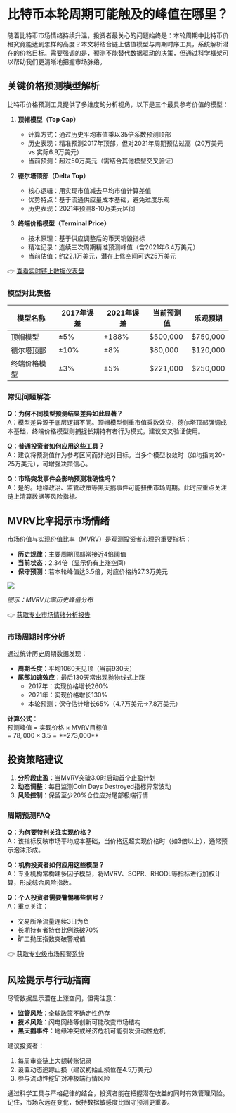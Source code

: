 # 比特币本轮周期可能触及的峰值在哪里？

随着比特币市场情绪持续升温，投资者最关心的问题始终是：本轮周期中比特币价格究竟能达到怎样的高度？本文将结合链上估值模型与周期时序工具，系统解析潜在的价格目标。需要强调的是，预测不能替代数据驱动的决策，但通过科学框架可以帮助我们更清晰地把握市场脉络。

## 关键价格预测模型解析

比特币价格预测工具提供了多维度的分析视角，以下是三个最具参考价值的模型：

1. **顶帽模型（Top Cap）**
   - 计算方式：通过历史平均市值乘以35倍系数预测顶部
   - 历史表现：精准预测2017年顶部，但对2021年周期预估过高（20万美元 vs 实际6.9万美元）
   - 当前预测：超过50万美元（需结合其他模型交叉验证）

2. **德尔塔顶部（Delta Top）**
   - 核心逻辑：用实现市值减去平均市值计算差值
   - 优势特点：基于流通供应量成本基础，避免过度乐观
   - 历史表现：2021年预测8-10万美元区间

3. **终端价格模型（Terminal Price）**
   - 技术原理：基于供应调整后的币天销毁指标
   - 精准记录：连续三次周期精准预测峰值（含2021年6.4万美元）
   - 当前估值：约22.1万美元，潜在上修空间可达25万美元

👉 [查看实时链上数据仪表盘](https://bit.ly/okx_welcome)

### 模型对比表格

| 模型名称        | 2017年误差 | 2021年误差 | 当前预测值 | 乐观预期 |
|-----------------|------------|------------|------------|----------|
| 顶帽模型        | ±5%        | +188%      | $500,000   | $750,000 |
| 德尔塔顶部      | ±10%       | ±8%        | $80,000    | $120,000 |
| 终端价格模型    | ±3%        | ±5%        | $221,000   | $250,000 |

### 常见问题解答

**Q：为何不同模型预测结果差异如此显著？**  
A：模型差异源于底层逻辑不同。顶帽模型侧重市值乘数效应，德尔塔顶部强调成本基础，终端价格模型则捕捉长期持有者行为模式，建议交叉验证使用。

**Q：普通投资者如何应用这些工具？**  
A：建议将预测值作为参考区间而非绝对目标。当多个模型收敛时（如均指向20-25万美元），可增强决策信心。

**Q：市场突发事件会影响预测准确性吗？**  
A：是的。地缘政治、监管政策等黑天鹅事件可能扭曲市场周期。此时应重点关注链上清算数据等风险指标。

## MVRV比率揭示市场情绪

市场价值与实现价值比率（MVRV）是观测投资者心理的重要指标：

- **历史规律**：主要周期顶部常接近4倍阈值
- **当前状态**：2.34倍（显示仍有上涨空间）
- **保守预测**：若本轮峰值达3.5倍，对应价格约27.3万美元

![](https://via.placeholder.com/600x200?text=+MVRV+Ratio+Historical+Peaks)

*图示：MVRV比率历史峰值分布*

👉 [获取专业市场情绪分析报告](https://bit.ly/okx_welcome)

### 市场周期时序分析

通过统计历史周期数据发现：

- **周期长度**：平均1060天见顶（当前930天）
- **尾部加速效应**：最后130天常出现抛物线式上涨
  - 2017年：实现价格增长260%
  - 2021年：实现价格增长130%
  - 本轮预测：保守估计增长65%（4.7万美元→7.8万美元）

**计算公式**：  
预测峰值 = 实现价格 × MVRV目标值  
= $78,000 × 3.5 = **$273,000**

## 投资策略建议

1. **分阶段止盈**：当MVRV突破3.0时启动首个止盈计划
2. **动态调整**：每日监测Coin Days Destroyed指标异常波动
3. **风险控制**：保留至少20%仓位应对尾部极端行情

### 周期预测FAQ

**Q：为何要特别关注实现价格？**  
A：该指标反映市场平均成本基础，当价格远超实现价格时（如3倍以上），通常预示泡沫形成。

**Q：机构投资者如何应用这些模型？**  
A：专业机构常构建多因子模型，将MVRV、SOPR、RHODL等指标进行加权计算，形成综合风险指数。

**Q：个人投资者需要警惕哪些信号？**  
A：重点关注：
   - 交易所净流量连续3日为负
   - 长期持有者持仓比例跌破70%
   - 矿工抛压指数突破警戒值

👉 [获取专业级市场预警系统](https://bit.ly/okx_welcome)

## 风险提示与行动指南

尽管数据显示潜在上涨空间，但需注意：

- **监管风险**：全球政策不确定性仍存
- **技术风险**：闪电网络等创新可能改变市场结构
- **黑天鹅事件**：地缘冲突或经济危机可能引发流动性危机

建议投资者：
1. 每周审查链上大额转账记录
2. 设置动态追踪止损（建议初始止损位在4.5万美元）
3. 参与流动性挖矿对冲极端行情风险

通过科学工具与严格纪律的结合，投资者能在把握潜在收益的同时有效管理风险。记住，市场永远在变化，保持数据敏感度比固守预测更重要。
